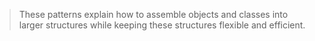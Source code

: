 > These patterns explain how to assemble objects and classes into larger structures while keeping these structures flexible and efficient.